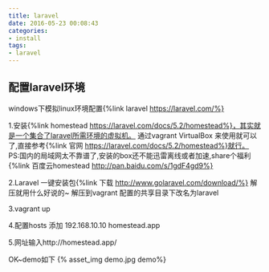 ```yaml
---
title: laravel
date: 2016-05-23 00:08:43
categories:
- install
tags:
- laravel
---
```

## 配置laravel环境
windows下模拟linux环境配置{%link laravel https://laravel.com/%}

1.安装{%link homestead https://laravel.com/docs/5.2/homestead%}，其实就是一个集合了laravel所需环境的虚拟机。
通过vagrant VirtualBox 来使用就可以了,直接参考{%link 官网 https://laravel.com/docs/5.2/homestead%}就行。
PS:国内的局域网太不靠谱了,安装的box还不能迅雷离线或者加速,share个福利{%link 百度云homestead http://pan.baidu.com/s/1gdF4gd9%}

2.Laravel 一键安装包{%link 下载 http://www.golaravel.com/download/%}
解压就用什么好说的~
解压到vagrant 配置的共享目录下改名为laravel

3.vagrant up

4.配置hosts 添加 192.168.10.10  homestead.app

5.网址输入http://homestead.app/

OK~demo如下
{% asset_img demo.jpg demo%}
